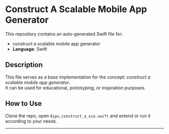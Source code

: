 # Construct A Scalable Mobile App Generator

This repository contains an auto-generated Swift file for:

- construct a scalable mobile app generator
- **Language**: Swift

## Description

This file serves as a base implementation for the concept: *construct a scalable mobile app generator*.  
It can be used for educational, prototyping, or inspiration purposes.

## How to Use

Clone the repo, open `8ipu_construct_a_sca.swift` and extend or run it according to your needs.

---


